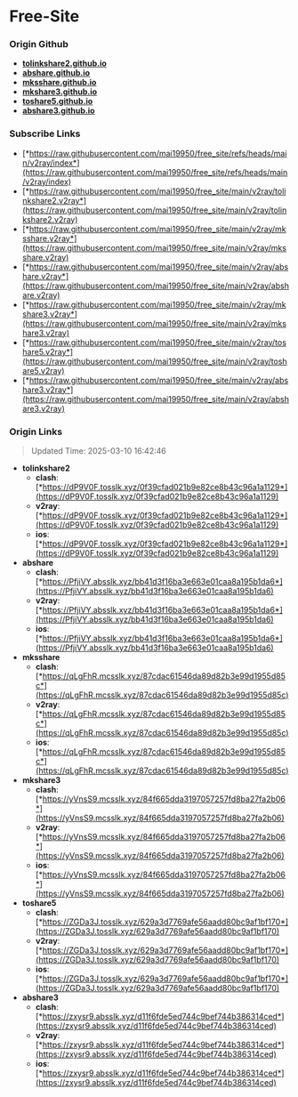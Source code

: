 # Free-Site

### Origin Github

- [**tolinkshare2.github.io**](https://github.com/tolinkshare2/tolinkshare2.github.io)
- [**abshare.github.io**](https://github.com/abshare/abshare.github.io)
- [**mksshare.github.io**](https://github.com/mksshare/mksshare.github.io)
- [**mkshare3.github.io**](https://github.com/mkshare3/mkshare3.github.io)
- [**toshare5.github.io**](https://github.com/toshare5/toshare5.github.io)
- [**abshare3.github.io**](https://github.com/abshare3/abshare3.github.io)

### Subscribe Links

- [*https://raw.githubusercontent.com/mai19950/free_site/refs/heads/main/v2ray/index*](https://raw.githubusercontent.com/mai19950/free_site/refs/heads/main/v2ray/index)
- [*https://raw.githubusercontent.com/mai19950/free_site/main/v2ray/tolinkshare2.v2ray*](https://raw.githubusercontent.com/mai19950/free_site/main/v2ray/tolinkshare2.v2ray)
- [*https://raw.githubusercontent.com/mai19950/free_site/main/v2ray/mksshare.v2ray*](https://raw.githubusercontent.com/mai19950/free_site/main/v2ray/mksshare.v2ray)
- [*https://raw.githubusercontent.com/mai19950/free_site/main/v2ray/abshare.v2ray*](https://raw.githubusercontent.com/mai19950/free_site/main/v2ray/abshare.v2ray)
- [*https://raw.githubusercontent.com/mai19950/free_site/main/v2ray/mkshare3.v2ray*](https://raw.githubusercontent.com/mai19950/free_site/main/v2ray/mkshare3.v2ray)
- [*https://raw.githubusercontent.com/mai19950/free_site/main/v2ray/toshare5.v2ray*](https://raw.githubusercontent.com/mai19950/free_site/main/v2ray/toshare5.v2ray)
- [*https://raw.githubusercontent.com/mai19950/free_site/main/v2ray/abshare3.v2ray*](https://raw.githubusercontent.com/mai19950/free_site/main/v2ray/abshare3.v2ray)

### Origin Links

> Updated Time: 2025-03-10 16:42:46

- **tolinkshare2**
  - **clash**: [*https://dP9V0F.tosslk.xyz/0f39cfad021b9e82ce8b43c96a1a1129*](https://dP9V0F.tosslk.xyz/0f39cfad021b9e82ce8b43c96a1a1129)
  - **v2ray**: [*https://dP9V0F.tosslk.xyz/0f39cfad021b9e82ce8b43c96a1a1129*](https://dP9V0F.tosslk.xyz/0f39cfad021b9e82ce8b43c96a1a1129)
  - **ios**: [*https://dP9V0F.tosslk.xyz/0f39cfad021b9e82ce8b43c96a1a1129*](https://dP9V0F.tosslk.xyz/0f39cfad021b9e82ce8b43c96a1a1129)
- **abshare**
  - **clash**: [*https://PfjiVY.absslk.xyz/bb41d3f16ba3e663e01caa8a195b1da6*](https://PfjiVY.absslk.xyz/bb41d3f16ba3e663e01caa8a195b1da6)
  - **v2ray**: [*https://PfjiVY.absslk.xyz/bb41d3f16ba3e663e01caa8a195b1da6*](https://PfjiVY.absslk.xyz/bb41d3f16ba3e663e01caa8a195b1da6)
  - **ios**: [*https://PfjiVY.absslk.xyz/bb41d3f16ba3e663e01caa8a195b1da6*](https://PfjiVY.absslk.xyz/bb41d3f16ba3e663e01caa8a195b1da6)
- **mksshare**
  - **clash**: [*https://qLgFhR.mcsslk.xyz/87cdac61546da89d82b3e99d1955d85c*](https://qLgFhR.mcsslk.xyz/87cdac61546da89d82b3e99d1955d85c)
  - **v2ray**: [*https://qLgFhR.mcsslk.xyz/87cdac61546da89d82b3e99d1955d85c*](https://qLgFhR.mcsslk.xyz/87cdac61546da89d82b3e99d1955d85c)
  - **ios**: [*https://qLgFhR.mcsslk.xyz/87cdac61546da89d82b3e99d1955d85c*](https://qLgFhR.mcsslk.xyz/87cdac61546da89d82b3e99d1955d85c)
- **mkshare3**
  - **clash**: [*https://yVnsS9.mcsslk.xyz/84f665dda3197057257fd8ba27fa2b06*](https://yVnsS9.mcsslk.xyz/84f665dda3197057257fd8ba27fa2b06)
  - **v2ray**: [*https://yVnsS9.mcsslk.xyz/84f665dda3197057257fd8ba27fa2b06*](https://yVnsS9.mcsslk.xyz/84f665dda3197057257fd8ba27fa2b06)
  - **ios**: [*https://yVnsS9.mcsslk.xyz/84f665dda3197057257fd8ba27fa2b06*](https://yVnsS9.mcsslk.xyz/84f665dda3197057257fd8ba27fa2b06)
- **toshare5**
  - **clash**: [*https://ZGDa3J.tosslk.xyz/629a3d7769afe56aadd80bc9af1bf170*](https://ZGDa3J.tosslk.xyz/629a3d7769afe56aadd80bc9af1bf170)
  - **v2ray**: [*https://ZGDa3J.tosslk.xyz/629a3d7769afe56aadd80bc9af1bf170*](https://ZGDa3J.tosslk.xyz/629a3d7769afe56aadd80bc9af1bf170)
  - **ios**: [*https://ZGDa3J.tosslk.xyz/629a3d7769afe56aadd80bc9af1bf170*](https://ZGDa3J.tosslk.xyz/629a3d7769afe56aadd80bc9af1bf170)
- **abshare3**
  - **clash**: [*https://zxysr9.absslk.xyz/d11f6fde5ed744c9bef744b386314ced*](https://zxysr9.absslk.xyz/d11f6fde5ed744c9bef744b386314ced)
  - **v2ray**: [*https://zxysr9.absslk.xyz/d11f6fde5ed744c9bef744b386314ced*](https://zxysr9.absslk.xyz/d11f6fde5ed744c9bef744b386314ced)
  - **ios**: [*https://zxysr9.absslk.xyz/d11f6fde5ed744c9bef744b386314ced*](https://zxysr9.absslk.xyz/d11f6fde5ed744c9bef744b386314ced)

